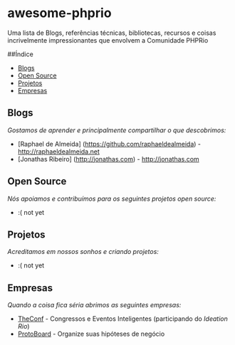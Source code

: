 # awesome-phprio
Uma lista de Blogs, referências técnicas, bibliotecas, recursos e coisas incrivelmente impressionantes que envolvem a Comunidade PHPRio

##Índice
* [Blogs](#blogs)
* [Open Source](#open-source)
* [Projetos](#projetos)
* [Empresas](#empresas)


## Blogs
*Gostamos de aprender e principalmente compartilhar o que descobrimos:*
* [Raphael de Almeida] (https://github.com/raphaeldealmeida) - http://raphaeldealmeida.net
* [Jonathas Ribeiro] (http://jonathas.com) - http://jonathas.com

## Open Source
*Nós apoiamos e contribuímos para os seguintes projetos open source:*
* :( not yet

## Projetos
*Acreditamos em nossos sonhos e criando projetos:*
* :( not yet

## Empresas
*Quando a coisa fica séria abrimos as seguintes empresas:*
* [TheConf](http://conf.igorsantos.com.br) - Congressos e Eventos Inteligentes (participando do *Ideation Rio*)
* [ProtoBoard](http://protoboard.igorsantos.com.br) - Organize suas hipóteses de negócio
